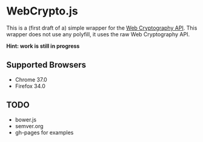 # WebCrypto.js

This is a (first draft of a) simple wrapper for the [Web Cryptography API](http://www.w3.org/TR/WebCryptoAPI/).
This wrapper does not use any polyfill, it uses the raw Web Cryptography API.

**Hint: work is still in progress**

## Supported Browsers

* Chrome 37.0
* Firefox 34.0

## TODO

* bower.js
* semver.org
* gh-pages for examples
